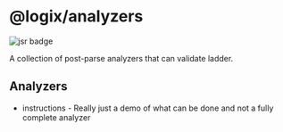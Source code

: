 # @logix/analyzers

![jsr badge](https://jsr.io/badges/@logix/analyzers)

A collection of post-parse analyzers that can validate ladder.

## Analyzers

- instructions - Really just a demo of what can be done and not a fully complete
  analyzer
